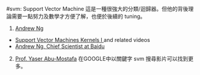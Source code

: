 #svm: Support Vector Machine
這是一種很強大的分類/迴歸器。但他的背後理論需要一點努力及數學才方便了解，也便於後續的 tuning。

1. [Andrew Ng](http://www.andrewng.org/)
  * [Support Vector Machines Kernels I ](https://youtu.be/HwQQXs4Nyjo) and related videos
  * [Andrew Ng, Chief Scientist at Baidu ](https://youtu.be/O0VN0pGgBZM)
2. [Prof. Yaser Abu-Mostafa](https://youtu.be/eHsErlPJWUU)
在GOOGLE中以關鍵字 svm 搜尋影片可以找到更多。
